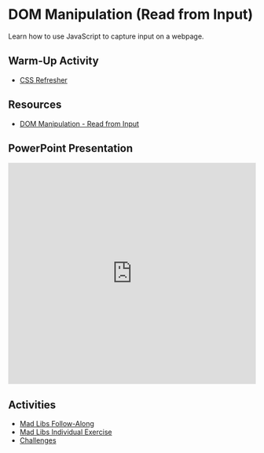 # DOM Manipulation (Read from Input)
Learn how to use JavaScript to capture input on a webpage.

## Warm-Up Activity
- [CSS Refresher](WarmUp.md)

## Resources
- [DOM Manipulation - Read from Input](DomManipulationReadFromInput.md)

## PowerPoint Presentation
<iframe src='https://view.officeapps.live.com/op/embed.aspx?src=https://hylandtechclub.com/web-102/Week06/DomManipulationIntro.pptx' width='100%' height='450px' frameborder='0'></iframe>

## Activities
- [Mad Libs Follow-Along](MadLibsFollowAlong.md)
- [Mad Libs Individual Exercise](MadLibsIndividual.md)
- [Challenges](Challenges.md)